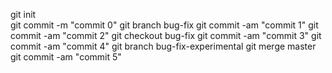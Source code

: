 git init<br>
git commit -m "commit 0"
git branch bug-fix
git commit -am "commit 1"
git commit -am "commit 2"
git checkout bug-fix
git commit -am "commit 3"
git commit -am "commit 4"
git branch bug-fix-experimental
git merge master
git commit -am "commit 5"

